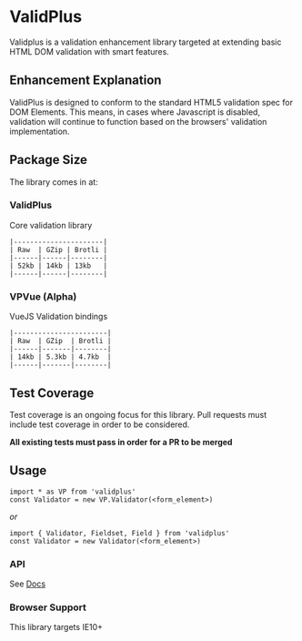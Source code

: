 # ValidPlus
Validplus is a validation enhancement library targeted at extending basic HTML DOM validation with smart features. 

## Enhancement Explanation
ValidPlus is designed to conform to the standard HTML5 validation spec for DOM Elements. This means, in cases where
Javascript is disabled, validation will continue to function based on the browsers' validation implementation.

## Package Size
The library comes in at:

### ValidPlus
Core validation library
```
|----------------------|
| Raw  | GZip | Brotli |
|------|------|--------|
| 52kb | 14kb | 13kb   |
|------|------|--------|
```
### VPVue (Alpha)
VueJS Validation bindings
```
|-----------------------|
| Raw  | GZip  | Brotli |
|------|-------|--------|
| 14kb | 5.3kb | 4.7kb  |
|------|-------|--------|
```

## Test Coverage
Test coverage is an ongoing focus for this library. Pull requests must include test coverage in order to be considered.

**All existing tests must pass in order for a PR to be merged**

## Usage
```
import * as VP from 'validplus'
const Validator = new VP.Validator(<form_element>)
```

_or_

```
import { Validator, Fieldset, Field } from 'validplus'
const Validator = new Validator(<form_element>)
```

### API
See [Docs](https://gitrojones.github.io/validplus/)

### Browser Support
This library targets IE10+
